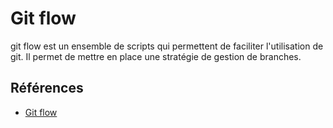 # Git flow

git flow est un ensemble de scripts qui permettent de faciliter l'utilisation de git. Il permet de mettre en place une stratégie de gestion de branches.

## Références

- [Git flow](https://www.atlassian.com/fr/git/tutorials/comparing-workflows/gitflow-workflow)